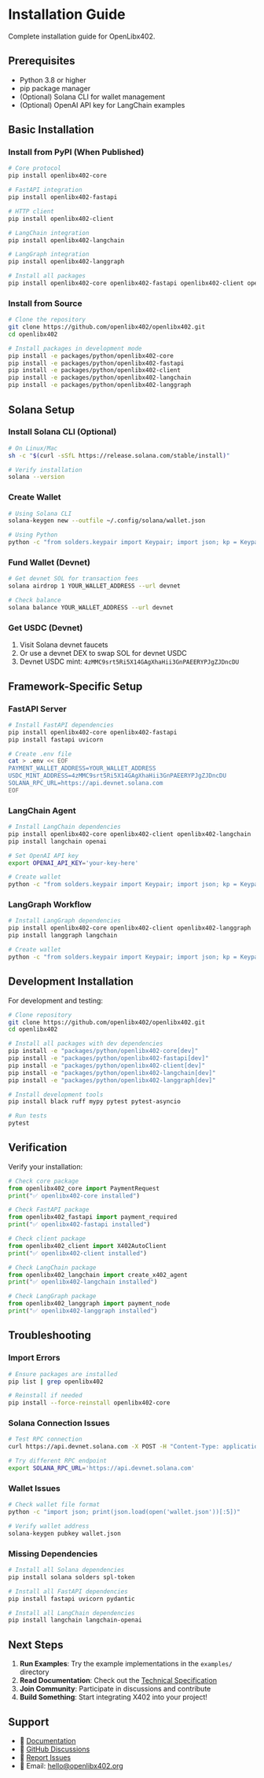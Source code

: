 # Installation Guide

Complete installation guide for OpenLibx402.

## Prerequisites

- Python 3.8 or higher
- pip package manager
- (Optional) Solana CLI for wallet management
- (Optional) OpenAI API key for LangChain examples

## Basic Installation

### Install from PyPI (When Published)

```bash
# Core protocol
pip install openlibx402-core

# FastAPI integration
pip install openlibx402-fastapi

# HTTP client
pip install openlibx402-client

# LangChain integration
pip install openlibx402-langchain

# LangGraph integration
pip install openlibx402-langgraph

# Install all packages
pip install openlibx402-core openlibx402-fastapi openlibx402-client openlibx402-langchain openlibx402-langgraph
```

### Install from Source

```bash
# Clone the repository
git clone https://github.com/openlibx402/openlibx402.git
cd openlibx402

# Install packages in development mode
pip install -e packages/python/openlibx402-core
pip install -e packages/python/openlibx402-fastapi
pip install -e packages/python/openlibx402-client
pip install -e packages/python/openlibx402-langchain
pip install -e packages/python/openlibx402-langgraph
```

## Solana Setup

### Install Solana CLI (Optional)

```bash
# On Linux/Mac
sh -c "$(curl -sSfL https://release.solana.com/stable/install)"

# Verify installation
solana --version
```

### Create Wallet

```bash
# Using Solana CLI
solana-keygen new --outfile ~/.config/solana/wallet.json

# Using Python
python -c "from solders.keypair import Keypair; import json; kp = Keypair(); json.dump(list(bytes(kp)), open('wallet.json', 'w')); print(f'Address: {kp.pubkey()}')"
```

### Fund Wallet (Devnet)

```bash
# Get devnet SOL for transaction fees
solana airdrop 1 YOUR_WALLET_ADDRESS --url devnet

# Check balance
solana balance YOUR_WALLET_ADDRESS --url devnet
```

### Get USDC (Devnet)

1. Visit Solana devnet faucets
2. Or use a devnet DEX to swap SOL for devnet USDC
3. Devnet USDC mint: `4zMMC9srt5Ri5X14GAgXhaHii3GnPAEERYPJgZJDncDU`

## Framework-Specific Setup

### FastAPI Server

```bash
# Install FastAPI dependencies
pip install openlibx402-core openlibx402-fastapi
pip install fastapi uvicorn

# Create .env file
cat > .env << EOF
PAYMENT_WALLET_ADDRESS=YOUR_WALLET_ADDRESS
USDC_MINT_ADDRESS=4zMMC9srt5Ri5X14GAgXhaHii3GnPAEERYPJgZJDncDU
SOLANA_RPC_URL=https://api.devnet.solana.com
EOF
```

### LangChain Agent

```bash
# Install LangChain dependencies
pip install openlibx402-core openlibx402-client openlibx402-langchain
pip install langchain openai

# Set OpenAI API key
export OPENAI_API_KEY='your-key-here'

# Create wallet
python -c "from solders.keypair import Keypair; import json; kp = Keypair(); json.dump(list(bytes(kp)), open('wallet.json', 'w'))"
```

### LangGraph Workflow

```bash
# Install LangGraph dependencies
pip install openlibx402-core openlibx402-client openlibx402-langgraph
pip install langgraph langchain

# Create wallet
python -c "from solders.keypair import Keypair; import json; kp = Keypair(); json.dump(list(bytes(kp)), open('wallet.json', 'w'))"
```

## Development Installation

For development and testing:

```bash
# Clone repository
git clone https://github.com/openlibx402/openlibx402.git
cd openlibx402

# Install all packages with dev dependencies
pip install -e "packages/python/openlibx402-core[dev]"
pip install -e "packages/python/openlibx402-fastapi[dev]"
pip install -e "packages/python/openlibx402-client[dev]"
pip install -e "packages/python/openlibx402-langchain[dev]"
pip install -e "packages/python/openlibx402-langgraph[dev]"

# Install development tools
pip install black ruff mypy pytest pytest-asyncio

# Run tests
pytest
```

## Verification

Verify your installation:

```python
# Check core package
from openlibx402_core import PaymentRequest
print("✅ openlibx402-core installed")

# Check FastAPI package
from openlibx402_fastapi import payment_required
print("✅ openlibx402-fastapi installed")

# Check client package
from openlibx402_client import X402AutoClient
print("✅ openlibx402-client installed")

# Check LangChain package
from openlibx402_langchain import create_x402_agent
print("✅ openlibx402-langchain installed")

# Check LangGraph package
from openlibx402_langgraph import payment_node
print("✅ openlibx402-langgraph installed")
```

## Troubleshooting

### Import Errors

```bash
# Ensure packages are installed
pip list | grep openlibx402

# Reinstall if needed
pip install --force-reinstall openlibx402-core
```

### Solana Connection Issues

```bash
# Test RPC connection
curl https://api.devnet.solana.com -X POST -H "Content-Type: application/json" -d '{"jsonrpc":"2.0","id":1,"method":"getHealth"}'

# Try different RPC endpoint
export SOLANA_RPC_URL='https://api.devnet.solana.com'
```

### Wallet Issues

```bash
# Check wallet file format
python -c "import json; print(json.load(open('wallet.json'))[:5])"

# Verify wallet address
solana-keygen pubkey wallet.json
```

### Missing Dependencies

```bash
# Install all Solana dependencies
pip install solana solders spl-token

# Install all FastAPI dependencies
pip install fastapi uvicorn pydantic

# Install all LangChain dependencies
pip install langchain langchain-openai
```

## Next Steps

1. **Run Examples**: Try the example implementations in the `examples/` directory
2. **Read Documentation**: Check out the [Technical Specification](docs/openlibx402-technical-spec.md)
3. **Join Community**: Participate in discussions and contribute
4. **Build Something**: Start integrating X402 into your project!

## Support

- 📖 [Documentation](docs/)
- 💬 [GitHub Discussions](https://github.com/openlibx402/openlibx402/discussions)
- 🐛 [Report Issues](https://github.com/openlibx402/openlibx402/issues)
- 📧 Email: hello@openlibx402.org
